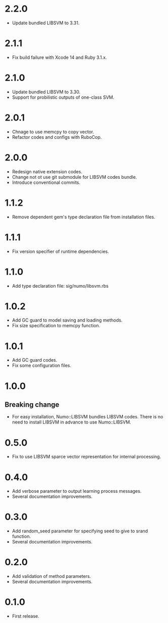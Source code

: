 # 2.2.0
- Update bundled LIBSVM to 3.31.

# 2.1.1
- Fix build failure with Xcode 14 and Ruby 3.1.x.

# 2.1.0
- Update bundled LIBSVM to 3.30.
- Support for probilistic outputs of one-class SVM.

# 2.0.1
- Chnage to use memcpy to copy vector.
- Refactor codes and configs with RuboCop.

# 2.0.0
- Redesign native extension codes.
- Change not ot use git submodule for LIBSVM codes bundle.
- Introduce conventional commits.

# 1.1.2
- Remove dependent gem's type declaration file from installation files.

# 1.1.1
- Fix version specifier of runtime dependencies.

# 1.1.0
- Add type declaration file: sig/numo/libsvm.rbs

# 1.0.2
- Add GC guard to model saving and loading methods.
- Fix size specification to memcpy function.

# 1.0.1
- Add GC guard codes.
- Fix some configuration files.

# 1.0.0
## Breaking change
- For easy installation, Numo::LIBSVM bundles LIBSVM codes.
There is no need to install LIBSVM in advance to use Numo::LIBSVM.

# 0.5.0
- Fix to use LIBSVM sparce vector representation for internal processing.

# 0.4.0
- Add verbose parameter to output learning process messages.
- Several documentation improvements.

# 0.3.0
- Add random_seed parameter for specifying seed to give to srand function.
- Several documentation improvements.

# 0.2.0
- Add validation of method parameters.
- Several documentation improvements.

# 0.1.0
- First release.

